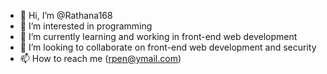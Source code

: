 - 👋 Hi, I’m @Rathana168
- 👀 I’m interested in programming
- 🌱 I’m currently learning and working in front-end web development
- 💞️ I’m looking to collaborate on front-end web development and security
- 📫 How to reach me (rpen@ymail.com)

<!---
Rathana168/Rathana168 is a ✨ special ✨ repository because its `README.md` (this file) appears on your GitHub profile.
You can click the Preview link to take a look at your changes.
--->
